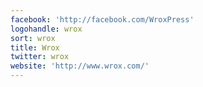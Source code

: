 ```yaml
---
facebook: 'http://facebook.com/WroxPress'
logohandle: wrox
sort: wrox
title: Wrox
twitter: wrox
website: 'http://www.wrox.com/'
---
```

